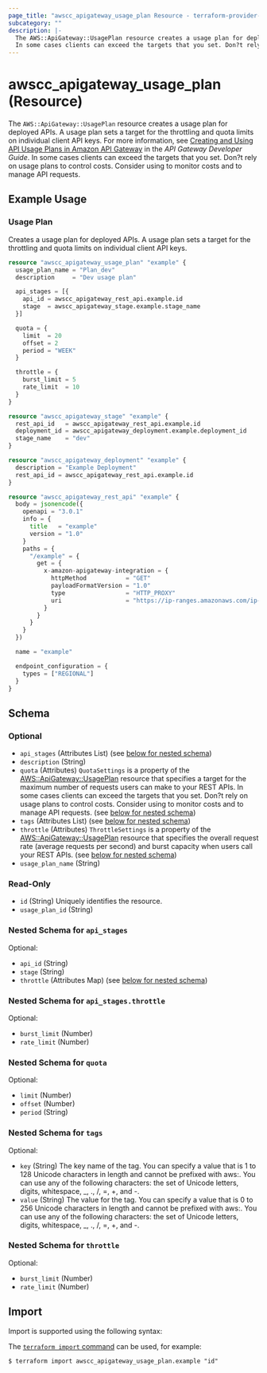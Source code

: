 ```yaml
---
page_title: "awscc_apigateway_usage_plan Resource - terraform-provider-awscc"
subcategory: ""
description: |-
  The AWS::ApiGateway::UsagePlan resource creates a usage plan for deployed APIs. A usage plan sets a target for the throttling and quota limits on individual client API keys. For more information, see Creating and Using API Usage Plans in Amazon API Gateway https://docs.aws.amazon.com/apigateway/latest/developerguide/api-gateway-api-usage-plans.html in the API Gateway Developer Guide.
  In some cases clients can exceed the targets that you set. Don?t rely on usage plans to control costs. Consider using  https://docs.aws.amazon.com/cost-management/latest/userguide/budgets-managing-costs.html to monitor costs and  https://docs.aws.amazon.com/waf/latest/developerguide/waf-chapter.html to manage API requests.
---
```


# awscc_apigateway_usage_plan (Resource)

The ``AWS::ApiGateway::UsagePlan`` resource creates a usage plan for deployed APIs. A usage plan sets a target for the throttling and quota limits on individual client API keys. For more information, see [Creating and Using API Usage Plans in Amazon API Gateway](https://docs.aws.amazon.com/apigateway/latest/developerguide/api-gateway-api-usage-plans.html) in the *API Gateway Developer Guide*.
 In some cases clients can exceed the targets that you set. Don?t rely on usage plans to control costs. Consider using [](https://docs.aws.amazon.com/cost-management/latest/userguide/budgets-managing-costs.html) to monitor costs and [](https://docs.aws.amazon.com/waf/latest/developerguide/waf-chapter.html) to manage API requests.

## Example Usage

### Usage Plan
Creates a usage plan for deployed APIs. A usage plan sets a target for the throttling and quota limits on individual client API keys.
```terraform
resource "awscc_apigateway_usage_plan" "example" {
  usage_plan_name = "Plan_dev"
  description     = "Dev usage plan"

  api_stages = [{
    api_id = awscc_apigateway_rest_api.example.id
    stage  = awscc_apigateway_stage.example.stage_name
  }]

  quota = {
    limit  = 20
    offset = 2
    period = "WEEK"
  }

  throttle = {
    burst_limit = 5
    rate_limit  = 10
  }
}

resource "awscc_apigateway_stage" "example" {
  rest_api_id   = awscc_apigateway_rest_api.example.id
  deployment_id = awscc_apigateway_deployment.example.deployment_id
  stage_name    = "dev"
}

resource "awscc_apigateway_deployment" "example" {
  description = "Example Deployment"
  rest_api_id = awscc_apigateway_rest_api.example.id
}

resource "awscc_apigateway_rest_api" "example" {
  body = jsonencode({
    openapi = "3.0.1"
    info = {
      title   = "example"
      version = "1.0"
    }
    paths = {
      "/example" = {
        get = {
          x-amazon-apigateway-integration = {
            httpMethod           = "GET"
            payloadFormatVersion = "1.0"
            type                 = "HTTP_PROXY"
            uri                  = "https://ip-ranges.amazonaws.com/ip-ranges.json"
          }
        }
      }
    }
  })

  name = "example"

  endpoint_configuration = {
    types = ["REGIONAL"]
  }
}
```

<!-- schema generated by tfplugindocs -->
## Schema

### Optional

- `api_stages` (Attributes List) (see [below for nested schema](#nestedatt--api_stages))
- `description` (String)
- `quota` (Attributes) ``QuotaSettings`` is a property of the [AWS::ApiGateway::UsagePlan](https://docs.aws.amazon.com/AWSCloudFormation/latest/UserGuide/aws-resource-apigateway-usageplan.html) resource that specifies a target for the maximum number of requests users can make to your REST APIs.
 In some cases clients can exceed the targets that you set. Don?t rely on usage plans to control costs. Consider using [](https://docs.aws.amazon.com/cost-management/latest/userguide/budgets-managing-costs.html) to monitor costs and [](https://docs.aws.amazon.com/waf/latest/developerguide/waf-chapter.html) to manage API requests. (see [below for nested schema](#nestedatt--quota))
- `tags` (Attributes List) (see [below for nested schema](#nestedatt--tags))
- `throttle` (Attributes) ``ThrottleSettings`` is a property of the [AWS::ApiGateway::UsagePlan](https://docs.aws.amazon.com/AWSCloudFormation/latest/UserGuide/aws-resource-apigateway-usageplan.html) resource that specifies the overall request rate (average requests per second) and burst capacity when users call your REST APIs. (see [below for nested schema](#nestedatt--throttle))
- `usage_plan_name` (String)

### Read-Only

- `id` (String) Uniquely identifies the resource.
- `usage_plan_id` (String)

<a id="nestedatt--api_stages"></a>
### Nested Schema for `api_stages`

Optional:

- `api_id` (String)
- `stage` (String)
- `throttle` (Attributes Map) (see [below for nested schema](#nestedatt--api_stages--throttle))

<a id="nestedatt--api_stages--throttle"></a>
### Nested Schema for `api_stages.throttle`

Optional:

- `burst_limit` (Number)
- `rate_limit` (Number)



<a id="nestedatt--quota"></a>
### Nested Schema for `quota`

Optional:

- `limit` (Number)
- `offset` (Number)
- `period` (String)


<a id="nestedatt--tags"></a>
### Nested Schema for `tags`

Optional:

- `key` (String) The key name of the tag. You can specify a value that is 1 to 128 Unicode characters in length and cannot be prefixed with aws:. You can use any of the following characters: the set of Unicode letters, digits, whitespace, _, ., /, =, +, and -.
- `value` (String) The value for the tag. You can specify a value that is 0 to 256 Unicode characters in length and cannot be prefixed with aws:. You can use any of the following characters: the set of Unicode letters, digits, whitespace, _, ., /, =, +, and -.


<a id="nestedatt--throttle"></a>
### Nested Schema for `throttle`

Optional:

- `burst_limit` (Number)
- `rate_limit` (Number)

## Import

Import is supported using the following syntax:

The [`terraform import` command](https://developer.hashicorp.com/terraform/cli/commands/import) can be used, for example:

```shell
$ terraform import awscc_apigateway_usage_plan.example "id"
```
